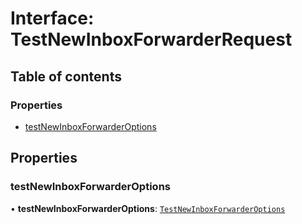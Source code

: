 # Interface: TestNewInboxForwarderRequest

## Table of contents

### Properties

- [testNewInboxForwarderOptions](TestNewInboxForwarderRequest.md#testnewinboxforwarderoptions)

## Properties

### <a id="testnewinboxforwarderoptions" name="testnewinboxforwarderoptions"></a> testNewInboxForwarderOptions

• **testNewInboxForwarderOptions**: [`TestNewInboxForwarderOptions`](TestNewInboxForwarderOptions.md)
